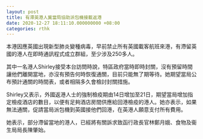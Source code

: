 ```yaml
---
layout: post
title: 有滯英港人冀當局協助派包機接載返港　
date: 2020-12-27 18:11:10.000000000 +08:00
categories: rthk
---
```


本港因應英國出現新型肺炎變種病毒，早前禁止所有英國載客航班來港，有滯留英國的港人在即時通訊程式成立群組，至少涉及250多人。

其中一名港人Shirley接受本台訪問時說，特區政府當時即時封關，沒有預留時間讓他們離開當地，亦沒有預告何時恢復通關，目前只能無了期等待。她期望當局公布預計通關的時間表，或者相隔多久會檢討封關措施。

Shirley又表示，外國返港人士的強制檢疫期由14日增加至21日，期望當局增加指定檢疫酒店的數目，以便有足夠酒店房間供應給回港檢疫的港人。她亦表示，如果無法通關，促請當局派包機到英國接他們回港，在英港人願意支付所有費用。

她表示，部分滯留當地的港人，已經將有關訴求致函行政長官林鄭月娥、食物及衞生局局長陳肇始。
